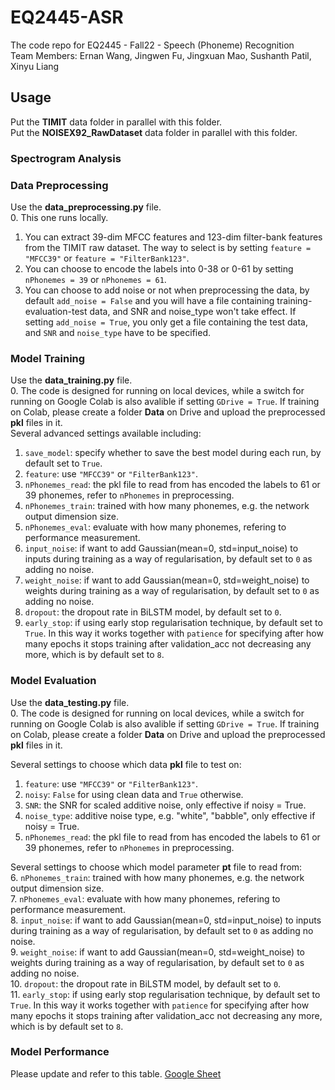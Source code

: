 # EQ2445-ASR
The code repo for EQ2445 - Fall22 - Speech (Phoneme) Recognition <br/>
Team Members: Ernan Wang, Jingwen Fu, Jingxuan Mao, Sushanth Patil, Xinyu Liang

## Usage
Put the **TIMIT** data folder in parallel with this folder. <br/>
Put the **NOISEX92_RawDataset** data folder in parallel with this folder. <br/>

### Spectrogram Analysis


### Data Preprocessing
Use the **data_preprocessing.py** file. <br/>
0. This one runs locally.
1. You can extract 39-dim MFCC features and 123-dim filter-bank features from the TIMIT raw dataset. The way to select is by setting `feature = "MFCC39"` or `feature = "FilterBank123"`. <br/>
2. You can choose to encode the labels into 0-38 or 0-61 by setting `nPhonemes = 39` or `nPhonemes = 61`. <br/>
3. You can choose to add noise or not when preprocessing the data, by default `add_noise = False` and you will have a file containing training-evaluation-test data, and SNR and noise_type won't take effect. If setting `add_noise = True`, you only get a file containing the test data, and `SNR` and `noise_type` have to be specified.

### Model Training
Use the **data_training.py** file. <br/>
0. The code is designed for running on local devices, while a switch for running on Google Colab is also avalible if setting `GDrive = True`. If training on Colab, please create a folder **Data** on Drive and upload the preprocessed **pkl** files in it. <br/>
Several advanced settings available including: <br/>
1. `save_model`: specify whether to save the best model during each run, by default set to `True`. <br/>
2. `feature`: use `"MFCC39"` or `"FilterBank123"`. <br/>
3. `nPhonemes_read`: the pkl file to read from has encoded the labels to 61 or 39 phonemes, refer to `nPhonemes` in preprocessing. <br/>
4. `nPhonemes_train`: trained with how many phonemes, e.g. the network output dimension size. <br/>
5. `nPhonemes_eval`: evaluate with how many phonemes, refering to performance measurement. <br/>
6. `input_noise`: if want to add Gaussian(mean=0, std=input_noise) to inputs during training as a way of regularisation, by default set to `0` as adding no noise. <br/>
7. `weight_noise`: if want to add Gaussian(mean=0, std=weight_noise) to weights during training as a way of regularisation, by default set to `0` as adding no noise. <br/>
8. `dropout`: the dropout rate in BiLSTM model, by default set to `0`. <br/>
9. `early_stop`: if using early stop regularisation technique, by default set to `True`. In this way it works together with `patience` for specifying after how many epochs it stops training after validation_acc not decreasing any more, which is by default set to `8`.

### Model Evaluation
Use the **data_testing.py** file. <br/>
0. The code is designed for running on local devices, while a switch for running on Google Colab is also avalible if setting `GDrive = True`. If training on Colab, please create a folder **Data** on Drive and upload the preprocessed **pkl** files in it. <br/>

Several settings to choose which data **pkl** file to test on: <br/>
1. `feature`: use `"MFCC39"` or `"FilterBank123"`. <br/>
2. `noisy`: `False` for using clean data and `True` otherwise. <br/>
3. `SNR`: the SNR for scaled additive noise, only effective if noisy = True. <br/>
4. `noise_type`: additive noise type, e.g. "white", "babble", only effective if noisy = True. <br/>
5. `nPhonemes_read`: the pkl file to read from has encoded the labels to 61 or 39 phonemes, refer to `nPhonemes` in preprocessing. <br/>

Several settings to choose which model parameter **pt** file to read from: <br/>
6. `nPhonemes_train`: trained with how many phonemes, e.g. the network output dimension size. <br/>
7. `nPhonemes_eval`: evaluate with how many phonemes, refering to performance measurement. <br/>
8. `input_noise`: if want to add Gaussian(mean=0, std=input_noise) to inputs during training as a way of regularisation, by default set to `0` as adding no noise. <br/>
9. `weight_noise`: if want to add Gaussian(mean=0, std=weight_noise) to weights during training as a way of regularisation, by default set to `0` as adding no noise. <br/>
10. `dropout`: the dropout rate in BiLSTM model, by default set to `0`. <br/>
11. `early_stop`: if using early stop regularisation technique, by default set to `True`. In this way it works together with `patience` for specifying after how many epochs it stops training after validation_acc not decreasing any more, which is by default set to `8`.



### Model Performance
Please update and refer to this table. [Google Sheet](https://docs.google.com/spreadsheets/d/1aCmCV1JPraFxDr_IoP4n-uptovXWFF9bb_pnxz_A7Bo/edit?usp=sharing)


